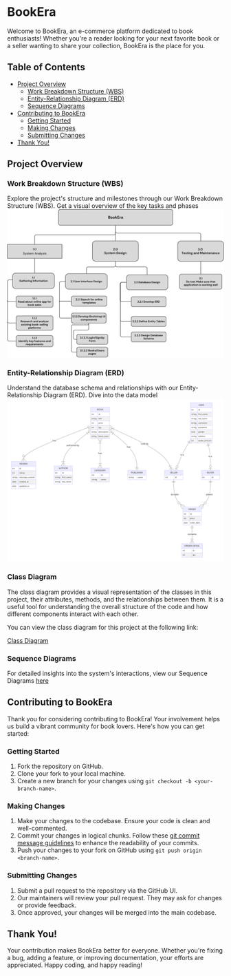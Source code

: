 # BookEra

Welcome to BookEra, an e-commerce platform dedicated to book enthusiasts! Whether you're a reader looking for your next favorite book or a seller wanting to share your collection, BookEra is the place for you.

## Table of Contents

- [Project Overview](#project-overview)
  - [Work Breakdown Structure (WBS)](#work-breakdown-structure-wbs)
  - [Entity-Relationship Diagram (ERD)](#entity-relationship-diagram-erd)
  - [Sequence Diagrams](#sequence-diagrams)
- [Contributing to BookEra](#contributing-to-bookera)
  - [Getting Started](#getting-started)
  - [Making Changes](#making-changes)
  - [Submitting Changes](#submitting-changes)
- [Thank You!](#thank-you)

## Project Overview

### Work Breakdown Structure (WBS)

Explore the project's structure and milestones through our Work Breakdown Structure (WBS). Get a visual overview of the key tasks and phases ![here](./docs/BookEra%20WBS.png)

### Entity-Relationship Diagram (ERD)

Understand the database schema and relationships with our Entity-Relationship Diagram (ERD). Dive into the data model ![here](./docs/Database/ERD1.png)


### Class Diagram

The class diagram provides a visual representation of the classes in this project, their attributes, methods, and the relationships between them. It is a useful tool for understanding the overall structure of the code and how different components interact with each other.

You can view the class diagram for this project at the following link:

[Class Diagram](./docs/classDigram.png)


### Sequence Diagrams

For detailed insights into the system's interactions, view our Sequence Diagrams [here](./docs/Sequence%20Diagrams/)
## Contributing to BookEra

Thank you for considering contributing to BookEra! Your involvement helps us build a vibrant community for book lovers. Here's how you can get started:

### Getting Started

1. Fork the repository on GitHub.
2. Clone your fork to your local machine.
3. Create a new branch for your changes using `git checkout -b <your-branch-name>`.

### Making Changes

1. Make your changes to the codebase. Ensure your code is clean and well-commented.
2. Commit your changes in logical chunks. Follow these [git commit message guidelines](https://chris.beams.io/posts/git-commit/) to enhance the readability of your commits.
3. Push your changes to your fork on GitHub using `git push origin <branch-name>`.

### Submitting Changes

1. Submit a pull request to the repository via the GitHub UI.
2. Our maintainers will review your pull request. They may ask for changes or provide feedback.
3. Once approved, your changes will be merged into the main codebase.

## Thank You!

Your contribution makes BookEra better for everyone. Whether you're fixing a bug, adding a feature, or improving documentation, your efforts are appreciated. Happy coding, and happy reading!
